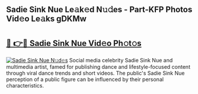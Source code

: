 ## Sadie Sink Nue Le𝚊k𝚎d N𝚞𝚍es - Part-KFP Photos Vid𝚎o Le𝚊ks gDKMw

# <h2><a href="http://fb2ugj.evod.top/?m=Sadie+Sink+Nue">🔗 👉🔴 Sadie Sink Nue Vid𝚎o Ph𝚘t𝚘s</a></h2>

[![Sadie Sink Nue N𝚞d𝚎s](https://i.imgur.com/8V9OHl7.gif)](http://fb2ugj.evod.top/?m=Sadie+Sink+Nue)
Social media celebrity Sadie Sink Nue and multimedia artist, famed for publishing dance and lifestyle-focused content through viral dance trends and short videos. The public's Sadie Sink Nue perception of a public figure can be influenced by their personal characteristics. 
